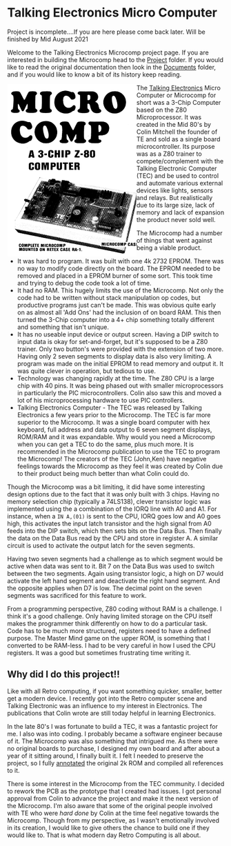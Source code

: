 # Talking Electronics Micro Computer

Project is incomplete....If you are here please come back later.  Will be finished by Mid August 2021

Welcome to the Talking Electronics Microcomp project page.  If you are interested in building the Microcomp head to the [Project](./project) folder.  If you would like to read the original documentation then look in the [Documents](./documents) folder, and if you would like to know a bit of its history keep reading.

<img align="left" width="300" height="400" src="/pictures/microcomp_ad.png">

The [Talking Electronics](http://www.talkingelectronics.com/te_interactive_index.html) Micro Computer or Microcomp for short was a 3-Chip Computer based on the Z80 Microprocessor.  It was created in the Mid 80's by Colin Mitchell the founder of TE and sold as a single board microcontroller.  Its purpose was as a Z80 trainer to compete/complement with the Talking Electronic Computer (TEC) and be used to control and automate various external devices like lights, sensors and relays.  But realistically due to its large size, lack of memory and lack of expansion the product never sold well.

The Microcomp had a number of things that went against being a viable product.
*  It was hard to program.  It was built with one 4k 2732 EPROM.  There was no way to modify code directly on the board.  The EPROM needed to be removed and placed in a EPROM burner of some sort.  This took time and trying to debug the code took a lot of time.
*  It had no RAM.  This hugely limits the use of the Microcomp.  Not only the code had to be written without stack manipulation op codes, but productive programs just can't be made.  This was obvious quite early on as almost all 'Add Ons' had the inclusion of on board RAM.  This then turned the 3-Chip computer into a 4+ chip something totally different and something that isn't unique.
*  It has no useable input device or output screen.  Having a DIP switch to input data is okay for set-and-forget, but it's supposed to be a Z80 trainer.  Only two button's were provided with the extension of two more.  Having only 2 seven segments to display data is also very limiting.  A program was made on the initial EPROM to read memory and output it.  It was quite clever in operation, but tedious to use.
*  Technology was changing rapidly at the time.  The Z80 CPU is a large chip with 40 pins.  It was being phased out with smaller microprocessors in particularly the PIC microcontrollers.  Colin also saw this and moved a lot of his microprocessing hardware to use PIC controllers.
*  Talking Electronics Computer - The TEC was released by Talking Electronics a few years prior to the Microcomp.  The TEC is far more superior to the Microcomp.  It was a single board computer with hex keyboard, full address and data output to 6 seven segment displays, ROM/RAM and it was expandable.  Why would you need a Microcomp when you can get a TEC to do the same, plus much more.  It is recommended in the Microcomp publication to use the TEC to program the Microcomp!  The creators of the TEC (John,Ken) have negative feelings towards the Microcomp as they feel it was created by Colin due to their product being much better than what Colin could do.

Though the Microcomp was a bit limiting, it did have some interesting design options due to the fact that it was only built with 3 chips.  Having no memory selection chip (typically a 74LS138), clever transistor logic was implemented using the a combination of the IORQ line with A0 and A1.  For instance, when a `IN A,(01)` is sent to the CPU, IORQ goes low and A0 goes high, this activates the input latch transistor and the high signal from A0 feeds into the DIP switch, which then sets bits on the Data Bus. Then finally the data on the Data Bus read by the CPU and store in register A.  A similar circuit is used to activate the output latch for the seven segments.

Having two seven segments had a challenge as to which segment would be active when data was sent to it.  Bit 7 on the Data Bus was used to switch between the two segments.  Again using transistor logic, a high on D7 would activate the left hand segment and deactivate the right hand segment.  And the opposite applies when D7 is low.  The decimal point on the seven segments was sacrificed for this feature to work.

From a programming perspective, Z80 coding without RAM is a challenge.  I think it's a good challenge.  Only having limited storage on the CPU itself makes the programmer think differently on how to do a particular task.  Code has to be much more structured, registers need to have a defined purpose.  The Master Mind game on the upper ROM, is something that I converted to be RAM-less.  I had to be very careful in how I used the CPU registers.  It was a good but sometimes frustrating time writing it.

## Why did I do this project!!
Like with all Retro computing, if you want something quicker, smaller, better get a modern device.  I recently got into the Retro computer scene and Talking Electronic was an influence to my interest in Electronics.  The publications that Colin wrote are still today helpful in learning Electronics.

In the late 80's I was fortunate to build a TEC, it was a fantastic project for me.  I also was into coding.  I probably became a software engineer because of it.  The Microcomp was also something that intrigued me.  As there were no original boards to purchase, I designed my own board and after about a year of it sitting around, I finally built it.  I felt I needed to preserve the project, so I fully [annotated](./documents/microcomp_lower_rom_listing.pdf) the original 2k ROM and compiled all references to it.

There is some interest in the Microcomp from the TEC community.  I decided to rework the PCB as the prototype that I created had issues.  I got personal approval from Colin to advance the project and make it the next version of the Microcomp.  I'm also aware that some of the original people involved with TE who were *hard done* by Colin at the time feel negative towards the Microcomp.  Though from my perspective, as I wasn't emotionally involved in its creation, I would like to give others the chance to build one if they would like to.  That is what modern day Retro Computing is all about.
